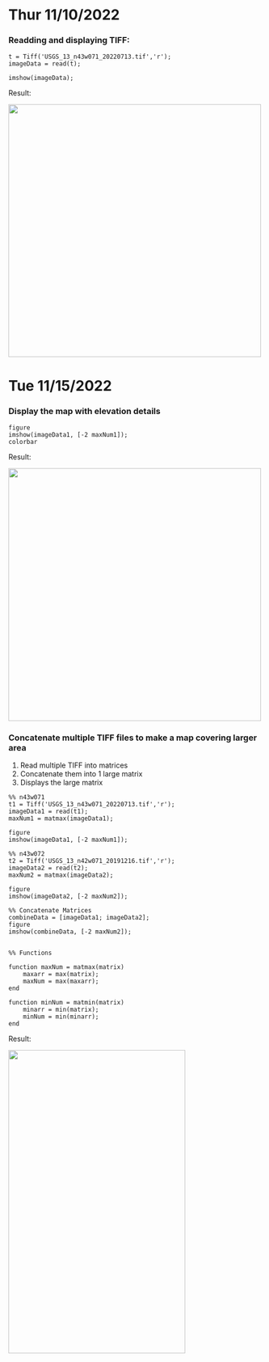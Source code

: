 
# Thur 11/10/2022
### Readding and displaying TIFF:
```
t = Tiff('USGS_13_n43w071_20220713.tif','r');
imageData = read(t);

imshow(imageData);
```
Result:

<img src="https://user-images.githubusercontent.com/86635895/202313140-e0ee46f0-790e-426a-b8e1-04c5dac42c63.png" width="500" height="500" />



# Tue 11/15/2022
### Display the map with elevation details
```
figure
imshow(imageData1, [-2 maxNum1]);
colorbar
```
Result:

<img src="https://user-images.githubusercontent.com/86635895/202555955-12b7b4a8-8a92-4639-a7fb-3254d1d3af2c.png" width="500" height="500" />



### Concatenate multiple TIFF files to make a map covering larger area
1. Read multiple TIFF into matrices
2. Concatenate them into 1 large matrix
3. Displays the large matrix

```
%% n43w071
t1 = Tiff('USGS_13_n43w071_20220713.tif','r');
imageData1 = read(t1);
maxNum1 = matmax(imageData1);

figure
imshow(imageData1, [-2 maxNum1]);

%% n43w072
t2 = Tiff('USGS_13_n42w071_20191216.tif','r');
imageData2 = read(t2);
maxNum2 = matmax(imageData2);

figure
imshow(imageData2, [-2 maxNum2]);

%% Concatenate Matrices
combineData = [imageData1; imageData2];
figure
imshow(combineData, [-2 maxNum2]);


%% Functions

function maxNum = matmax(matrix)
    maxarr = max(matrix);
    maxNum = max(maxarr);
end

function minNum = matmin(matrix)
    minarr = min(matrix);
    minNum = min(minarr);
end
```

Result:

<img src="https://user-images.githubusercontent.com/86635895/202557240-1b2f3184-baca-4b4b-a1c1-040bf1fcba59.png" width="350" height="600" />



